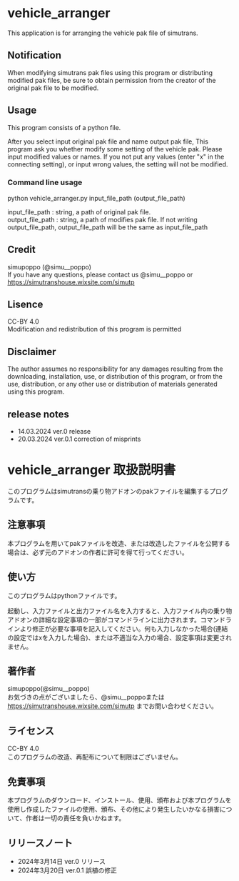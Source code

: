 # vehicle_arranger
This application is for arranging the vehicle pak file of simutrans.  
## Notification
When modifying simutrans pak files using this program or distributing modified pak files, be sure to obtain permission from the creator of the original pak file to be modified.
## Usage
This program consists of a python file.  

After you select input original pak file and name output pak file, This program ask you whether modify some setting of the vehicle pak. Please input modified values or names. If you not put any values (enter "x" in the connecting setting), or input wrong values, the setting will not be modified.
### Command line usage
python vehicle_arranger.py input_file_path (output_file_path)  

input_file_path : string, a path of original pak file.  
output_file_path : string, a path of modifies pak file. If not writing output_file_path, output_file_path will be the same as input_file_path
## Credit
simupoppo (@simu__poppo)  
If you have any questions, please contact us @simu__poppo or https://simutranshouse.wixsite.com/simutp

## Lisence
CC-BY 4.0  
Modification and redistribution of this program is permitted

## Disclaimer
The author assumes no responsibility for any damages resulting from the downloading, installation, use, or distribution of this program, or from the use, distribution, or any other use or distribution of materials generated using this program.

## release notes
- 14.03.2024 ver.0 release
- 20.03.2024 ver.0.1 correction of misprints  

# vehicle_arranger 取扱説明書
このプログラムはsimutransの乗り物アドオンのpakファイルを編集するプログラムです。
## 注意事項
本プログラムを用いてpakファイルを改造、または改造したファイルを公開する場合は、必ず元のアドオンの作者に許可を得て行ってください。
## 使い方
このプログラムはpythonファイルです。

起動し、入力ファイルと出力ファイル名を入力すると、入力ファイル内の乗り物アドオンの詳細な設定事項の一部がコマンドラインに出力されます。コマンドラインより修正が必要な事項を記入してください。何も入力しなかった場合(連結の設定ではxを入力した場合)、または不適当な入力の場合、設定事項は変更されません。
## 著作者
simupoppo(@simu__poppo)  
お気づきの点がございましたら、@simu__poppoまたは https://simutranshouse.wixsite.com/simutp までお問い合わせください。
## ライセンス
CC-BY 4.0  
このプログラムの改造、再配布について制限はございません。
## 免責事項
本プログラムのダウンロード、インストール、使用、頒布および本プログラムを使用し作成したファイルの使用、頒布、その他により発生したいかなる損害について、作者は一切の責任を負いかねます。
## リリースノート
- 2024年3月14日 ver.0 リリース  
- 2024年3月20日 ver.0.1 誤植の修正  
